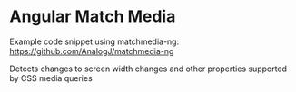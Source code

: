 # Angular Match Media
Example code snippet using matchmedia-ng: https://github.com/AnalogJ/matchmedia-ng

Detects changes to screen width changes and other properties supported by CSS media queries 
